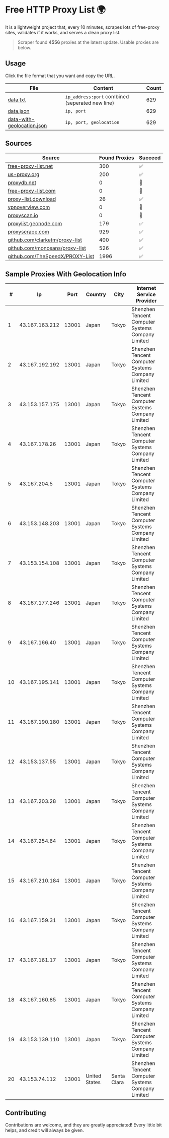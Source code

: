 
# Free HTTP Proxy List 🌍

It is a lightweight project that, every 10 minutes, scrapes lots of free-proxy sites, validates if it works, and serves a clean proxy list.


> Scraper found **4556** proxies at the latest update. Usable proxies are below.

## Usage

Click the file format that you want and copy the URL.


|File|Content|Count|
|----|-------|-----|
|[data.txt](https://raw.githubusercontent.com/themiralay/Proxy-List-World/master/data.txt)|`ip_address:port` combined (seperated new line)|629|
|[data.json](https://raw.githubusercontent.com/themiralay/Proxy-List-World/master/data.json)|`ip, port`|629|
|[data-with-geolocation.json](https://raw.githubusercontent.com/themiralay/Proxy-List-World/master/data-with-geolocation.json)|`ip, port, geolocation`|629|

## Sources

|Source|Found Proxies|Succeed|
|------|-------------|-------|
|[free-proxy-list.net](https://free-proxy-list.net)|300|✅|
|[us-proxy.org](https://www.us-proxy.org)|200|✅|
|[proxydb.net](http://proxydb.net)|0|🚫|
|[free-proxy-list.com](https://free-proxy-list.com/?page=&port=&type%5B%5D=http&type%5B%5D=https&up_time=0&search=Search)|0|🚫|
|[proxy-list.download](https://www.proxy-list.download/HTTP)|26|✅|
|[vpnoverview.com](https://vpnoverview.com/privacy/anonymous-browsing/free-proxy-servers)|0|🚫|
|[proxyscan.io](https://www.proxyscan.io)|0|🚫|
|[proxylist.geonode.com](https://proxylist.geonode.com/api/proxy-list?limit=300&page=1&sort_by=lastChecked&sort_type=desc&protocols=http,https)|179|✅|
|[proxyscrape.com](https://api.proxyscrape.com/v2/?request=displayproxies&protocol=http&timeout=10000&country=all&ssl=all&anonymity=all)|929|✅|
|[github.com/clarketm/proxy-list](https://raw.githubusercontent.com/clarketm/proxy-list/master/proxy-list-raw.txt)|400|✅|
|[github.com/monosans/proxy-list](https://raw.githubusercontent.com/monosans/proxy-list/main/proxies/http.txt)|526|✅|
|[github.com/TheSpeedX/PROXY-List](https://raw.githubusercontent.com/TheSpeedX/PROXY-List/master/http.txt)|1996|✅|


## Sample Proxies With Geolocation Info

|#|Ip|Port|Country|City|Internet Service Provider|
|-|--|----|-------|----|-------------------------|
|1|43.167.163.212|13001|Japan|Tokyo|Shenzhen Tencent Computer Systems Company Limited|
|2|43.167.192.192|13001|Japan|Tokyo|Shenzhen Tencent Computer Systems Company Limited|
|3|43.153.157.175|13001|Japan|Tokyo|Shenzhen Tencent Computer Systems Company Limited|
|4|43.167.178.26|13001|Japan|Tokyo|Shenzhen Tencent Computer Systems Company Limited|
|5|43.167.204.5|13001|Japan|Tokyo|Shenzhen Tencent Computer Systems Company Limited|
|6|43.153.148.203|13001|Japan|Tokyo|Shenzhen Tencent Computer Systems Company Limited|
|7|43.153.154.108|13001|Japan|Tokyo|Shenzhen Tencent Computer Systems Company Limited|
|8|43.167.177.246|13001|Japan|Tokyo|Shenzhen Tencent Computer Systems Company Limited|
|9|43.167.166.40|13001|Japan|Tokyo|Shenzhen Tencent Computer Systems Company Limited|
|10|43.167.195.141|13001|Japan|Tokyo|Shenzhen Tencent Computer Systems Company Limited|
|11|43.167.190.180|13001|Japan|Tokyo|Shenzhen Tencent Computer Systems Company Limited|
|12|43.153.137.55|13001|Japan|Tokyo|Shenzhen Tencent Computer Systems Company Limited|
|13|43.167.203.28|13001|Japan|Tokyo|Shenzhen Tencent Computer Systems Company Limited|
|14|43.167.254.64|13001|Japan|Tokyo|Shenzhen Tencent Computer Systems Company Limited|
|15|43.167.210.184|13001|Japan|Tokyo|Shenzhen Tencent Computer Systems Company Limited|
|16|43.167.159.31|13001|Japan|Tokyo|Shenzhen Tencent Computer Systems Company Limited|
|17|43.167.161.17|13001|Japan|Tokyo|Shenzhen Tencent Computer Systems Company Limited|
|18|43.167.160.85|13001|Japan|Tokyo|Shenzhen Tencent Computer Systems Company Limited|
|19|43.153.139.110|13001|Japan|Tokyo|Shenzhen Tencent Computer Systems Company Limited|
|20|43.153.74.112|13001|United States|Santa Clara|Shenzhen Tencent Computer Systems Company Limited|



## Contributing

Contributions are welcome, and they are greatly appreciated! Every
little bit helps, and credit will always be given.

